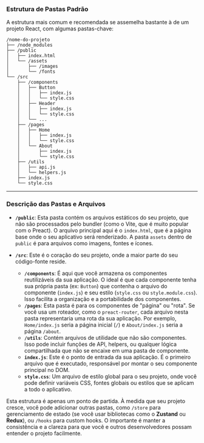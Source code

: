 ### Estrutura de Pastas Padrão

A estrutura mais comum e recomendada se assemelha bastante à de um projeto React, com algumas pastas-chave:

```
/nome-do-projeto
├── /node_modules
├── /public
│   ├── index.html
│   └── /assets
│       ├── /images
│       └── /fonts
└── /src
    ├── /components
    │   ├── Button
    │   │   ├── index.js
    │   │   └── style.css
    │   ├── Header
    │   │   ├── index.js
    │   │   └── style.css
    │   └── ...
    ├── /pages
    │   ├── Home
    │   │   ├── index.js
    │   │   └── style.css
    │   └── About
    │       ├── index.js
    │       └── style.css
    ├── /utils
    │   ├── api.js
    │   └── helpers.js
    ├── index.js
    └── style.css
```

-----

### Descrição das Pastas e Arquivos

  * **`/public`**: Esta pasta contém os arquivos estáticos do seu projeto, que não são processados pelo bundler (como o Vite, que é muito popular com o Preact). O arquivo principal aqui é o `index.html`, que é a página base onde o seu aplicativo será renderizado. A pasta `assets` dentro de `public` é para arquivos como imagens, fontes e ícones.

  * **`/src`**: Este é o coração do seu projeto, onde a maior parte do seu código-fonte reside.

      * **`/components`**: É aqui que você armazena os componentes reutilizáveis da sua aplicação. O ideal é que cada componente tenha sua própria pasta (ex: `Button`) que contenha o arquivo do componente (`index.js`) e seu estilo (`style.css` ou `style.module.css`). Isso facilita a organização e a portabilidade dos componentes.
      * **`/pages`**: Esta pasta é para os componentes de "página" ou "rota". Se você usa um roteador, como o `preact-router`, cada arquivo nesta pasta representaria uma rota da sua aplicação. Por exemplo, `Home/index.js` seria a página inicial (`/`) e `About/index.js` seria a página `/about`.
      * **`/utils`**: Contém arquivos de utilidade que não são componentes. Isso pode incluir funções de API, helpers, ou qualquer lógica compartilhada que não se encaixe em uma pasta de componente.
      * **`index.js`**: Este é o ponto de entrada da sua aplicação. É o primeiro arquivo que é executado, responsável por montar o seu componente principal no DOM.
      * **`style.css`**: Um arquivo de estilo global para o seu projeto, onde você pode definir variáveis CSS, fontes globais ou estilos que se aplicam a todo o aplicativo.

Esta estrutura é apenas um ponto de partida. À medida que seu projeto cresce, você pode adicionar outras pastas, como `/store` para gerenciamento de estado (se você usar bibliotecas como o **Zustand** ou **Redux**), ou `/hooks` para custom hooks. O importante é manter a consistência e a clareza para que você e outros desenvolvedores possam entender o projeto facilmente.
